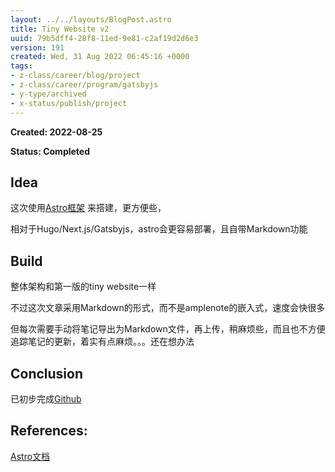 ```yaml
---
layout: ../../layouts/BlogPost.astro
title: Tiny Website v2
uuid: 79b5dff4-28f8-11ed-9e81-c2af19d2d6e3
version: 191
created: Wed, 31 Aug 2022 06:45:16 +0000
tags:
- z-class/career/blog/project
- z-class/career/program/gatsbyjs
- y-type/archived
- x-status/publish/project
---
```


**Created: 2022-08-25**

**Status: Completed**

## Idea

这次使用[Astro框架](https://astro.build) 来搭建，更方便些，

相对于Hugo/Next.js/Gatsbyjs，astro会更容易部署，且自带Markdown功能

## Build

整体架构和第一版的tiny website一样

不过这次文章采用Markdown的形式，而不是amplenote的嵌入式，速度会快很多

但每次需要手动将笔记导出为Markdown文件，再上传，稍麻烦些，而且也不方便追踪笔记的更新，着实有点麻烦。。。还在想办法

## Conclusion

已初步完成[Github](https://gitlab.com/versun/astro-blog) 

## References:

 [Astro文档](https://docs.astro.build) 